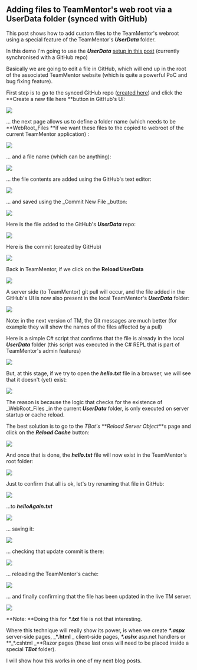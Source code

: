 ##  Adding files to TeamMentor's web root via a UserData folder (synced with GitHub) 

This post shows how to add custom files to the TeamMentor's webroot using a special feature of the TeamMentor's **_UserData_** folder.

In this demo I'm going to use the **_UserData_** [setup in this post](http://blog.diniscruz.com/2014/01/using-teammentor-34-tbot-admin-pages-to.html) (currently synchronised with a GitHub repo)

Basically we are going to edit a file in GitHub, which will end up in the root of the associated TeamMentor website (which is quite a powerful PoC and bug fixing feature).

First step is to go to the synced GitHub repo ([created here](http://blog.diniscruz.com/2014/01/using-teammentor-34-tbot-admin-pages-to.html)) and click the **Create a new file here **button in GitHub's UI:

[![](images/Screen_Shot_2014-01-29_at_13_58_56.png)](http://4.bp.blogspot.com/-jn7bgFUrsVc/UurkoG7ZToI/AAAAAAAAGVw/IuTeO54ne2Q/s1600/Screen+Shot+2014-01-29+at+13.58.56.png)

... the next page allows us to define a folder name (which needs to be **WebRoot_Files **if we want these files to the copied to webroot of the current TeamMentor application) :

[![](images/Screen_Shot_2014-01-29_at_13_59_05.png)](http://4.bp.blogspot.com/-ybYDRAexS44/UurkoJNBrqI/AAAAAAAAGVo/WS-LwjVHXew/s1600/Screen+Shot+2014-01-29+at+13.59.05.png)

... and a file name (which can be anything):

[![](images/Screen_Shot_2014-01-29_at_13_59_18.png)](http://4.bp.blogspot.com/-4vx1E7NFdWw/UurkoAKAPHI/AAAAAAAAGVs/hg5UTlXnjEs/s1600/Screen+Shot+2014-01-29+at+13.59.18.png)

... the file contents are added using the GitHub's text editor:

[![](images/Screen_Shot_2014-01-29_at_13_59_45.png)](http://3.bp.blogspot.com/-we4jow4Cul4/UurkrH7mgnI/AAAAAAAAGWk/LJa6xLvDufg/s1600/Screen+Shot+2014-01-29+at+13.59.45.png)

... and saved using the _Commit New File _button:  

[![](images/Screen_Shot_2014-01-29_at_13_59_51.png)](http://2.bp.blogspot.com/-Q34V7hkrad4/UurkpI07VOI/AAAAAAAAGWE/-ZWu4ZipOKw/s1600/Screen+Shot+2014-01-29+at+13.59.51.png)

Here is the file added to the GitHub's **_UserData_** repo:

[![](images/Screen_Shot_2014-01-29_at_13_59_56.png)](http://2.bp.blogspot.com/-RQ2Fd4CaSFU/UurkpOHwgxI/AAAAAAAAGWA/KaIN8Vw-kZI/s1600/Screen+Shot+2014-01-29+at+13.59.56.png)

Here is the commit (created by GitHub)

[![](images/Screen_Shot_2014-01-29_at_14_00_03.png)](http://3.bp.blogspot.com/-bas8FZdh5zM/Uurkp7oGwqI/AAAAAAAAGWM/ZY426-bVNJQ/s1600/Screen+Shot+2014-01-29+at+14.00.03.png)

Back in TeamMentor, if we click on the **Reload UserData**

[![](images/Screen_Shot_2014-01-29_at_14_00_23.png)](http://3.bp.blogspot.com/-VE2jBunkkho/UurkqDPVziI/AAAAAAAAGWU/wwXceGpuQSg/s1600/Screen+Shot+2014-01-29+at+14.00.23.png)

A server side (to TeamMentor) git pull will occur, and the file added in the GitHub's UI is now also present in the local TeamMentor's **_UserData_** folder:

[![](images/Screen_Shot_2014-01-29_at_14_00_43.png)](http://2.bp.blogspot.com/-o-nVMRMpbIQ/UurkqqLjKuI/AAAAAAAAGWc/FELMPMm9Hkk/s1600/Screen+Shot+2014-01-29+at+14.00.43.png)

Note: in the next version of TM, the Git messages are much better (for example they will show the names of the files affected by a pull)

Here is a simple C# script that confirms that the file is already in the local **_UserData_** folder (this script was executed in the C# REPL that is part of TeamMentor's admin features)  

[![](images/Screen_Shot_2014-01-29_at_14_02_27.png)](http://3.bp.blogspot.com/-xv2IW8OdiDU/UurktRC0yWI/AAAAAAAAGXU/LREz8YUKbjM/s1600/Screen+Shot+2014-01-29+at+14.02.27.png)

But, at this stage, if we try to open the **_hello.txt_** file in a browser, we will see that it doesn't (yet) exist:  

[![](images/Screen_Shot_2014-01-31_at_00_12_06.png)](http://1.bp.blogspot.com/-PxEq9XQ-eO8/UurqcCnVi5I/AAAAAAAAGX4/aOkJH5txtm0/s1600/Screen+Shot+2014-01-31+at+00.12.06.png)

The reason is because the logic that checks for the existence of _WebRoot_Files _in the current **_UserData_** folder, is only executed on server startup or cache reload.

The best solution is to go to the _TBot's_ **_Reload Server Object_**s page and click on the **_Reload Cache_** button:

[![](images/Screen_Shot_2014-01-29_at_14_03_09.png)](http://1.bp.blogspot.com/-IqnYsWlBC40/Uurkrqhk6qI/AAAAAAAAGW0/1JMk4aldJYE/s1600/Screen+Shot+2014-01-29+at+14.03.09.png)

And once that is done, the **_hello.txt_** file will now exist in the TeamMentor's root folder:

[![](images/Screen_Shot_2014-01-31_at_00_07_13.png)](http://4.bp.blogspot.com/-fYdTwBbreFs/UurqcHS8OxI/AAAAAAAAGX8/oVshG6teLXE/s1600/Screen+Shot+2014-01-31+at+00.07.13.png)  

Just to confirm that all is ok, let's try renaming that file in GitHub:

[![](images/Screen_Shot_2014-01-29_at_14_04_20.png)](http://4.bp.blogspot.com/-r55iouYlrpY/Uurkr2dGPcI/AAAAAAAAGW8/EhZRaa8ffo8/s1600/Screen+Shot+2014-01-29+at+14.04.20.png)

...to **_helloAgain.txt_**  

[![](images/Screen_Shot_2014-01-29_at_14_04_31.png)](http://4.bp.blogspot.com/-AzNPSQ4yMQs/UurksWpLebI/AAAAAAAAGXE/GL3DmTF-zmA/s1600/Screen+Shot+2014-01-29+at+14.04.31.png)

... saving it:

[![](images/Screen_Shot_2014-01-29_at_14_04_38.png)](http://4.bp.blogspot.com/-Sr1jKDDFCC0/Uurks8exCJI/AAAAAAAAGXM/wi8jQFPt1fQ/s1600/Screen+Shot+2014-01-29+at+14.04.38.png)

... checking that update commit is there:

[![](images/Screen_Shot_2014-01-29_at_14_04_48.png)](http://4.bp.blogspot.com/-n0bjryboEGQ/UurktLx-y-I/AAAAAAAAGXk/XJEBB2UW4s8/s1600/Screen+Shot+2014-01-29+at+14.04.48.png)

... reloading the TeamMentor's cache:

[![](images/Screen_Shot_2014-01-29_at_14_03_09.png)](http://1.bp.blogspot.com/-IqnYsWlBC40/Uurkrqhk6qI/AAAAAAAAGW0/1JMk4aldJYE/s1600/Screen+Shot+2014-01-29+at+14.03.09.png)

... and finally confirming that the file has been updated in the live TM server.

[![](images/Screen_Shot_2014-01-29_at_14_05_37.png)](http://3.bp.blogspot.com/-9qiHX3_J2FI/Uurktdyq2iI/AAAAAAAAGXg/3i_1q5KzHY8/s1600/Screen+Shot+2014-01-29+at+14.05.37.png)

  
**Note: **Doing this for **_*.txt_** file is not that interesting.

Where this technique will really show its power, is when we create **_*.aspx_** server-side pages, **_*.html _** client-side pages, **_*.ashx_** asp.net handlers  or **_*.cshtml _**Razor pages (these last ones will need to be placed inside a special **_TBot_** folder).

I will show how this works in one of my next blog posts. 
